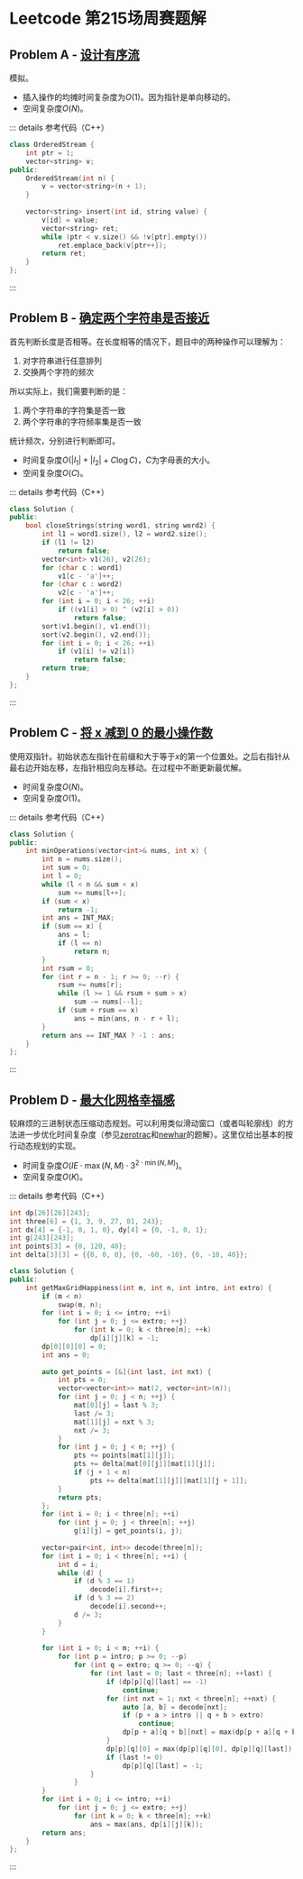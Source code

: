 # Leetcode 第215场周赛题解

## Problem A - [设计有序流](https://leetcode-cn.com/problems/design-an-ordered-stream/)

模拟。

- 插入操作的均摊时间复杂度为$O(1)$。因为指针是单向移动的。
- 空间复杂度$O(N)$。

::: details 参考代码（C++）

```cpp
class OrderedStream {
    int ptr = 1;
    vector<string> v;
public:
    OrderedStream(int n) {
        v = vector<string>(n + 1);
    }
    
    vector<string> insert(int id, string value) {
        v[id] = value;
        vector<string> ret;
        while (ptr < v.size() && !v[ptr].empty())
            ret.emplace_back(v[ptr++]);
        return ret;
    }
};
```

:::

## Problem B - [确定两个字符串是否接近](https://leetcode-cn.com/problems/determine-if-two-strings-are-close/)

首先判断长度是否相等。在长度相等的情况下，题目中的两种操作可以理解为：

1. 对字符串进行任意排列
2. 交换两个字符的频次

所以实际上，我们需要判断的是：

1. 两个字符串的字符集是否一致
2. 两个字符串的字符频率集是否一致

统计频次，分别进行判断即可。

- 时间复杂度$O(|l_1|+|l_2|+C\log C)$，$C$为字母表的大小。
- 空间复杂度$O(C)$。

::: details 参考代码（C++）

```cpp
class Solution {
public:
    bool closeStrings(string word1, string word2) {
        int l1 = word1.size(), l2 = word2.size();
        if (l1 != l2)
            return false;
        vector<int> v1(26), v2(26);
        for (char c : word1)
            v1[c - 'a']++;
        for (char c : word2)
            v2[c - 'a']++;
        for (int i = 0; i < 26; ++i)
            if ((v1[i] > 0) ^ (v2[i] > 0))
                return false;
        sort(v1.begin(), v1.end());
        sort(v2.begin(), v2.end());
        for (int i = 0; i < 26; ++i)
            if (v1[i] != v2[i])
                return false;
        return true;
    }
};     
```

:::

## Problem C - [将 x 减到 0 的最小操作数](https://leetcode-cn.com/problems/minimum-operations-to-reduce-x-to-zero/)

使用双指针。初始状态左指针在前缀和大于等于$x$的第一个位置处。之后右指针从最右边开始左移，左指针相应向左移动。在过程中不断更新最优解。

- 时间复杂度$O(N)$。
- 空间复杂度$O(1)$。

::: details 参考代码（C++）

```cpp
class Solution {
public:
    int minOperations(vector<int>& nums, int x) {
        int n = nums.size();
        int sum = 0;
        int l = 0;
        while (l < n && sum < x)
            sum += nums[l++];
        if (sum < x)
            return -1;
        int ans = INT_MAX;
        if (sum == x) {
            ans = l;
            if (l == n)
                return n;
        }
        int rsum = 0;
        for (int r = n - 1; r >= 0; --r) {
            rsum += nums[r];
            while (l >= 1 && rsum + sum > x)
                sum -= nums[--l];
            if (sum + rsum == x)
                ans = min(ans, n - r + l);
        }
        return ans == INT_MAX ? -1 : ans;
    }
};
```

:::

## Problem D - [最大化网格幸福感](https://leetcode-cn.com/problems/maximize-grid-happiness/)

较麻烦的三进制状态压缩动态规划。可以利用类似滑动窗口（或者叫轮廓线）的方法进一步优化时间复杂度（参见[zerotrac](https://leetcode-cn.com/problems/maximize-grid-happiness/solution/zui-da-hua-wang-ge-xing-fu-gan-by-zerotrac2/)和[newhar](https://leetcode-cn.com/problems/maximize-grid-happiness/solution/you-yi-chong-zhuang-ya-jiao-zuo-hua-dong-chuang-ko/)的题解）。这里仅给出基本的按行动态规划的实现。

- 时间复杂度$O(IE\cdot\max(N,M)\cdot3^{2\cdot\min(N,M)})$。
- 空间复杂度$O(K)$。

::: details 参考代码（C++）

```cpp
int dp[26][26][243];
int three[6] = {1, 3, 9, 27, 81, 243};
int dx[4] = {-1, 0, 1, 0}, dy[4] = {0, -1, 0, 1};
int g[243][243];
int points[3] = {0, 120, 40};
int delta[3][3] = {{0, 0, 0}, {0, -60, -10}, {0, -10, 40}};

class Solution {
public:
    int getMaxGridHappiness(int m, int n, int intro, int extro) {
        if (m < n)
            swap(m, n);
        for (int i = 0; i <= intro; ++i)
            for (int j = 0; j <= extro; ++j)
                for (int k = 0; k < three[n]; ++k)
                    dp[i][j][k] = -1;
        dp[0][0][0] = 0;
        int ans = 0;
        
        auto get_points = [&](int last, int nxt) {
            int pts = 0;
            vector<vector<int>> mat(2, vector<int>(n));
            for (int j = 0; j < n; ++j) {
                mat[0][j] = last % 3;
                last /= 3;
                mat[1][j] = nxt % 3;
                nxt /= 3;
            }
            for (int j = 0; j < n; ++j) {
                pts += points[mat[1][j]];
                pts += delta[mat[0][j]][mat[1][j]];
                if (j + 1 < n)
                    pts += delta[mat[1][j]][mat[1][j + 1]];
            }
            return pts;
        };
        for (int i = 0; i < three[n]; ++i)
            for (int j = 0; j < three[n]; ++j)
                g[i][j] = get_points(i, j);
        
        vector<pair<int, int>> decode(three[n]);
        for (int i = 0; i < three[n]; ++i) {
            int d = i;
            while (d) {
                if (d % 3 == 1)
                    decode[i].first++;
                if (d % 3 == 2)
                    decode[i].second++;
                d /= 3;
            }
        }
        
        for (int i = 0; i < m; ++i) {
            for (int p = intro; p >= 0; --p)
                for (int q = extro; q >= 0; --q) {
                    for (int last = 0; last < three[n]; ++last) {
                        if (dp[p][q][last] == -1)
                            continue;
                        for (int nxt = 1; nxt < three[n]; ++nxt) {
                            auto [a, b] = decode[nxt];
                            if (p + a > intro || q + b > extro)
                                continue;
                            dp[p + a][q + b][nxt] = max(dp[p + a][q + b][nxt], dp[p][q][last] + g[last][nxt]);
                        }
                        dp[p][q][0] = max(dp[p][q][0], dp[p][q][last]);
                        if (last != 0)
                            dp[p][q][last] = -1;
                    }
                }
        }
        for (int i = 0; i <= intro; ++i)
            for (int j = 0; j <= extro; ++j)
                for (int k = 0; k < three[n]; ++k)
                    ans = max(ans, dp[i][j][k]);
        return ans;
    }
};
```

:::

<Utterances />
